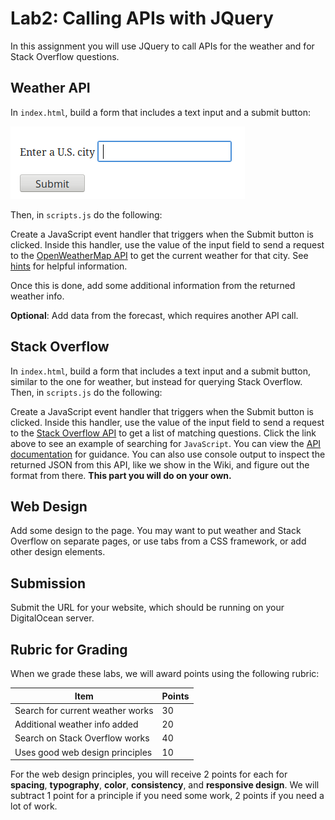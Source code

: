 # Lab2: Calling APIs with JQuery

In this assignment you will use JQuery to call APIs for the weather and for Stack Overflow
questions.

## Weather API

In `index.html`, build a form that includes a text input and a submit button:

![weather form](images/weatherForm.png)

Then, in `scripts.js` do the following:

Create a JavaScript event handler that triggers when the Submit
button is clicked. Inside this handler, use the value of the input
field to send a request to the [OpenWeatherMap
API](https://openweathermap.org/api) to get the current weather for
that city. See
[hints](https://github.com/BYU-CS260-Winter-2018/lab2/wiki/Weather-API)
for helpful information.

Once this is done, add some additional information from the returned
weather info.

**Optional**: Add data from the forecast, which requires another API call.

## Stack Overflow

In `index.html`, build a form that includes a text input and a submit
button, similar to the one for weather, but instead for querying Stack
Overflow.  Then, in `scripts.js` do the following:

Create a JavaScript event handler that triggers when the Submit
button is clicked. Inside this handler, use the value of the input
field to send a request to the <a
href="https://api.stackexchange.com/2.2/search?order=desc&sort=activity&site=stackoverflow&intitle=javascript">Stack
Overflow API</a> to get a list of matching questions. Click the link
above to see an example of searching for `JavaScript`.  You can view
the [API documentation](https://api.stackexchange.com/docs/search) for
guidance. You can also use console output to inspect the returned JSON
from this API, like we show in the Wiki, and figure out the format
from there. **This part you will do on your own.**

## Web Design

Add some design to the page. You may want to put weather and Stack
Overflow on separate pages, or use tabs from a CSS framework, or
add other design elements.

## Submission

Submit the URL for your website, which should be running on your DigitalOcean server.

## Rubric for Grading

When we grade these labs, we will award points using the following
rubric:

Item | Points
--- | ---
Search for current weather works | 30
Additional weather info added | 20
Search on Stack Overflow works | 40
Uses good web design principles | 10

For the web design principles, you will receive 2 points for each for
**spacing**, **typography**, **color**, **consistency**, and
**responsive design**. We will subtract 1 point for a principle if you
need some work, 2 points if you need a lot of work.
